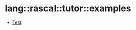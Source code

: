 # lang::rascal::tutor::examples


   * [Test](../../../../../Library/lang/rascal/tutor/examples/Test)